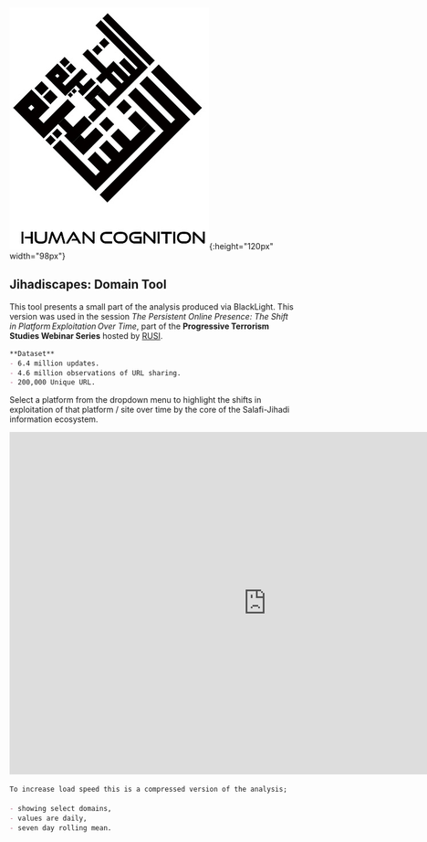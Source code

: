 ![HC_Square](/HC_square1.jpg){:height="120px" width="98px"}

## Jihadiscapes: Domain Tool

This tool presents a small part of the analysis produced via BlackLight.
This version was used in the session _The Persistent Online Presence: The Shift in Platform Exploitation Over Time_, part of the **Progressive Terrorism Studies Webinar Series** hosted by [RUSI](http://rusi.org). 

```markdown
**Dataset**
- 6.4 million updates.
- 4.6 million observations of URL sharing.
- 200,000 Unique URL. 
```
Select a platform from the dropdown menu to highlight the shifts in exploitation of that platform / site over time by the core of the Salafi-Jihadi information ecosystem.

<iframe width="900" height="600" frameborder="0" scrolling="no" src="https://jihadiscapes.github.io/Domain_tool/Dom_plot_drop3.html "> 
</iframe>

```markdown
To increase load speed this is a compressed version of the analysis;

- showing select domains,
- values are daily,
- seven day rolling mean.
```




